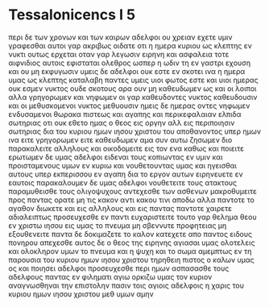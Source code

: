 # Tessalonicencs I 5
περι δε των χρονων και των καιρων αδελφοι ου χρειαν εχετε υμιν γραφεσθαι 
αυτοι γαρ ακριβως οιδατε οτι η ημερα κυριου ως κλεπτης εν νυκτι ουτως ερχεται 
οταν γαρ λεγωσιν ειρηνη και ασφαλεια τοτε αιφνιδιος αυτοις εφισταται ολεθρος ωσπερ η ωδιν τη εν γαστρι εχουση και ου μη εκφυγωσιν
υμεις δε αδελφοι ουκ εστε εν σκοτει ινα η ημερα υμας ως κλεπτης καταλαβη 
παντες υμεις υιοι φωτος εστε και υιοι ημερας ουκ εσμεν νυκτος ουδε σκοτους 
αρα ουν μη καθευδωμεν ως και οι λοιποι αλλα γρηγορωμεν και νηφωμεν
οι γαρ καθευδοντες νυκτος καθευδουσιν και οι μεθυσκομενοι νυκτος μεθυουσιν 
ημεις δε ημερας οντες νηφωμεν ενδυσαμενοι θωρακα πιστεως και αγαπης και περικεφαλαιαν ελπιδα σωτηριας
οτι ουκ εθετο ημας ο θεος εις οργην αλλ εις περιποιησιν σωτηριας δια του κυριου ημων ιησου χριστου
του αποθανοντος υπερ ημων ινα ειτε γρηγορωμεν ειτε καθευδωμεν αμα συν αυτω ζησωμεν
διο παρακαλειτε αλληλους και οικοδομειτε εις τον ενα καθως και ποιειτε 
ερωτωμεν δε υμας αδελφοι ειδεναι τους κοπιωντας εν υμιν και προισταμενους υμων εν κυριω και νουθετουντας υμας
και ηγεισθαι αυτους υπερ εκπερισσου εν αγαπη δια το εργον αυτων ειρηνευετε εν εαυτοις
παρακαλουμεν δε υμας αδελφοι νουθετειτε τους ατακτους παραμυθεισθε τους ολιγοψυχους αντεχεσθε των ασθενων μακροθυμειτε προς παντας
ορατε μη τις κακον αντι κακου τινι αποδω αλλα παντοτε το αγαθον διωκετε και εις αλληλους και εις παντας
παντοτε χαιρετε
αδιαλειπτως προσευχεσθε
εν παντι ευχαριστειτε τουτο γαρ θελημα θεου εν χριστω ιησου εις υμας
το πνευμα μη σβεννυτε
προφητειας μη εξουθενειτε
παντα δε δοκιμαζετε το καλον κατεχετε
απο παντος ειδους πονηρου απεχεσθε
αυτος δε ο θεος της ειρηνης αγιασαι υμας ολοτελεις και ολοκληρον υμων το πνευμα και η ψυχη και το σωμα αμεμπτως εν τη παρουσια του κυριου ημων ιησου χριστου τηρηθειη
πιστος ο καλων υμας ος και ποιησει
αδελφοι προσευχεσθε περι ημων
ασπασασθε τους αδελφους παντας εν φιληματι αγιω
ορκιζω υμας τον κυριον αναγνωσθηναι την επιστολην πασιν τοις αγιοις αδελφοις
η χαρις του κυριου ημων ιησου χριστου μεθ υμων αμην
